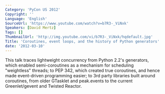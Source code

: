 ```yaml
---
Category: 'PyCon US 2012'
Copyright: ''
Language: 'English'
SourceUrl: 'https://www.youtube.com/watch?v=b7R3-_ViNxk'
Speakers: [David Mertz]
Tags: []
ThumbnailUrl: 'http://img.youtube.com/vi/b7R3-_ViNxk/hqdefault.jpg'
Title: 'Coroutines, event loops, and the history of Python generators'
date: '2012-03-10'
---
```

This talk traces lightweight concurrency from Python 2.2's generators, which
enabled semi-coroutines as a mechanism for scheduling "weightless" threads; to
PEP 342, which created true coroutines, and hence made event-driven
programming easier; to 3rd party libraries built around coroutines, from older
GTasklet and peak.events to the current Greenlet/gevent and Twisted Reactor.

